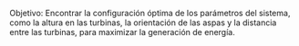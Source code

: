 Objetivo: Encontrar la configuración óptima de los parámetros del sistema,
como la altura en las turbinas, la orientación de las aspas y la distancia
entre las turbinas, para maximizar la generación de energía.
